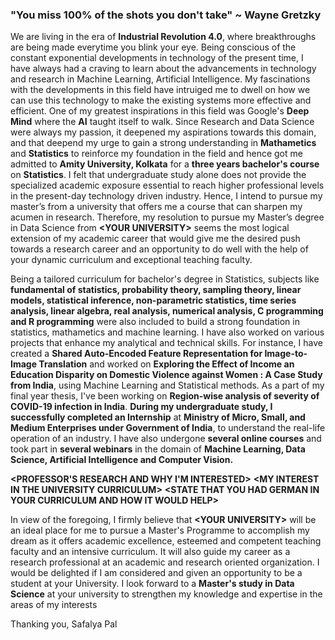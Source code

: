 ### "You miss 100% of the shots you don't take" ~ Wayne Gretzky

We are living in the era of **Industrial Revolution 4.0**,  where breakthroughs are being made everytime you blink your eye. Being conscious of the constant exponential developments in technology of the present time, I have always had a craving to learn about the advancements in technology and research in Machine Learning, Artificial Intelligence. My fascinations with the developments in this field have intruiged me to dwell on how we can use this technology to make the existing systems more effective and efficient. One of my greatest inspirations in this field was Google's **Deep Mind** where the **AI** taught itself to walk. Since Research and Data Science were always my passion, it deepened my aspirations towards this domain, and that deepend my urge to gain a strong understanding in **Mathametics** and **Statistics** to reinforce my foundation in the field and hence got me admitted to **Amity University, Kolkata** for a **three years bachelor's course** on **Statistics**. I felt that undergraduate study alone does not provide the specialized academic exposure essential to reach higher professional levels in the present-day technology driven industry. Hence, I intend to pursue my master’s from a university that offers me a course that can sharpen my acumen in research. Therefore, my resolution to pursue my Master’s degree in Data Science from **\<YOUR UNIVERSITY>** seems the most logical extension of my academic career that would give me the desired push towards a research career and an opportunity to do well with the help of your dynamic curriculum and exceptional teaching faculty.

Being a tailored curriculum for bachelor's degree in Statistics, subjects like **fundamental of statistics, probability theory, sampling theory, linear models, statistical inference, non-parametric statistics, time series analysis, linear algebra, real analysis, numerical analysis, C programming and R programming** were also included to build a strong foundation in statistics, mathametics and machine learning. I have also worked on various projects that enhance my analytical and technical skills. For instance, I have created a **Shared Auto-Encoded Feature Representation for Image-to-Image Translation** and worked on **Exploring the Effect of Income an Education Disparity on Domestic Violence against Women : A Case Study from India**, using Machine Learning and Statistical methods. As a part of my final year thesis, I've been working on **Region-wise analysis of severity of COVID-19 infection in India**. **During my undergraduate study, I successfully completed an Internship** at **Ministry of Micro, Small, and Medium Enterprises under Government of India**, to understand the real-life operation of an industry. I have also undergone **several online courses** and took part in **several webinars** in the domain of **Machine Learning, Data Science, Artificial Intelligence and Computer Vision.**

**\<PROFESSOR'S RESEARCH AND WHY I'M INTERESTED>**
**\<MY INTEREST IN THE UNIVERSITY CURRICULUM>**
**\<STATE THAT YOU HAD GERMAN IN YOUR CURRICULUM AND HOW IT WOULD HELP>**

In view of the foregoing, I firmly believe that **\<YOUR UNIVERSITY>** will be an ideal place for me to pursue a Master's Programme to accomplish my dream as it offers academic excellence, esteemed and competent teaching faculty and an intensive 	curriculum. It will also guide my career as a research professional at an academic and research oriented organization. I would be delighted if I am considered and given an opportunity to be a student at your University. I look forward to a **Master's study in Data Science** at your university to strengthen my knowledge and expertise in the areas of my interests 

Thanking you, 
Safalya Pal
